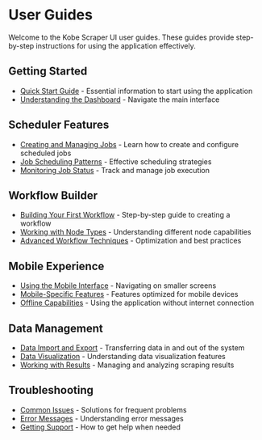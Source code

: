# User Guides

Welcome to the Kobe Scraper UI user guides. These guides provide step-by-step instructions for using the application effectively.

## Getting Started

- [Quick Start Guide](./quick-start.md) - Essential information to start using the application
- [Understanding the Dashboard](./dashboard-overview.md) - Navigate the main interface

## Scheduler Features

- [Creating and Managing Jobs](./scheduler/creating-jobs.md) - Learn how to create and configure scheduled jobs
- [Job Scheduling Patterns](./scheduler/scheduling-patterns.md) - Effective scheduling strategies
- [Monitoring Job Status](./scheduler/monitoring-jobs.md) - Track and manage job execution

## Workflow Builder

- [Building Your First Workflow](./workflows/first-workflow.md) - Step-by-step guide to creating a workflow
- [Working with Node Types](./workflows/node-types.md) - Understanding different node capabilities
- [Advanced Workflow Techniques](./workflows/advanced-techniques.md) - Optimization and best practices

## Mobile Experience

- [Using the Mobile Interface](./mobile/mobile-interface.md) - Navigating on smaller screens
- [Mobile-Specific Features](./mobile/mobile-features.md) - Features optimized for mobile devices
- [Offline Capabilities](./mobile/offline-usage.md) - Using the application without internet connection

## Data Management

- [Data Import and Export](./data/import-export.md) - Transferring data in and out of the system
- [Data Visualization](./data/visualization.md) - Understanding data visualization features
- [Working with Results](./data/results-management.md) - Managing and analyzing scraping results

## Troubleshooting

- [Common Issues](./troubleshooting/common-issues.md) - Solutions for frequent problems
- [Error Messages](./troubleshooting/error-messages.md) - Understanding error messages
- [Getting Support](./troubleshooting/getting-support.md) - How to get help when needed
